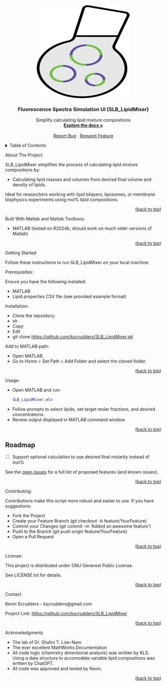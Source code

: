 <a id="readme-top"></a>
<!--
*** Thanks for checking out the SLB_LipidMixer Readme. If you have a suggestion
*** that would make this better, please fork the repo and create a pull request
*** or simply open an issue with the tag "enhancement".
*** 
*** I imagine a world where scientific knowledge provides solutions for every health challenge, enabling everyone to live with autonomy, freedom, and well-being.
*** I created this project so that I might streamline taking raw microscopy data in my PhD and convert that in biological insights that might aid understanding the next generation of engineered T cell immunotherapies.
*** I hope this could be useful to a few future scienctist in whatever pursuit they are taking on. 
*** I would be overjoyed to help enable you to make discoveries and share knowlegde with humanity.
-->

<!-- PROJECT LOGO --> <br /> <div align="center">   <a href="https://github.com/kscrudders/SLB_LipidMixer"> <img src="images/SLB_LipidMixer_projectlogo.png" alt="Logo" width="300" height="300"> </a> <h3 align="center">Fluorescence Spectra Simulation UI (SLB_LipidMixer)</h3> <p align="center"> Simplify calculating lipid mixture compositions <br /> <a href="https://github.com/your_username/SLB_LipidMixer"><strong>Explore the docs »</strong></a> <br /> <br /> <a href="https://github.com/kscrudders/SLB_LipidMixer/issues">Report Bug</a> · <a href="https://github.com/kscrudders/SLB_LipidMixer/issues">Request Feature</a> </p> </div> <!-- TABLE OF CONTENTS --> <details> <summary>Table of Contents</summary> <ol> <li><a href="#about-the-project">About The Project</a></li> <li><a href="#built-with">Built With</a></li> <li><a href="#getting-started">Getting Started</a> <ul> <li><a href="#prerequisites">Prerequisites</a></li> <li><a href="#installation">Installation</a></li> </ul> </li> <li><a href="#usage">Usage</a></li> <li><a href="#roadmap">Roadmap</a></li> <li><a href="#contributing">Contributing</a></li> <li><a href="#license">License</a></li> <li><a href="#contact">Contact</a></li> <li><a href="#acknowledgments">Acknowledgments</a></li> </ol> </details> <!-- ABOUT THE PROJECT -->
About The Project: </p>
SLB_LipidMixer simplifies the process of calculating lipid mixture compositions by:

- Calculating lipid masses and volumes from desired final volume and density of lipids.

Ideal for researchers working with lipid bilayers, liposomes, or membrane biophysics experiments using mol% lipid compositions.

<p align="right">(<a href="#readme-top">back to top</a>)</p> <!-- BUILT WITH -->

Built With Matlab and Matlab Toolboxs:
- MATLAB (tested on R2024b, should work on much older versions of Matlab)
	
<p align="right">(<a href="#readme-top">back to top</a>)</p> <!-- GETTING STARTED -->

Getting Started </p>
Follow these instructions to run SLB_LipidMixer on your local machine.

Prerequisites: </p>
Ensure you have the following installed:
- MATLAB
- Lipid properties CSV file (see provided example format)

Installation: </p>
* Clone the repository:
* sh
* Copy
* Edit
* git clone https://github.com/kscrudders/SLB_LipidMixer.git

Add to MATLAB path: </p>
* Open MATLAB.
* Go to Home > Set Path > Add Folder and select the cloned folder.

<p align="right">(<a href="#readme-top">back to top</a>)</p> <!-- USAGE EXAMPLES -->

Usage: </p>
* Open MATLAB and run:
   ```matlab
   SLB_LipidMixer.mlx
   ```
* Follow prompts to select lipids, set target molar fractions, and desired concentrations.
* Review output displayed in MATLAB command window.

<p align="right">(<a href="#readme-top">back to top</a>)</p> <!-- ROADMAP -->

## Roadmap

- [ ] Support optional calculation to use desired final molarity instead of mol% 


See the [open issues](https://github.com/kscrudders/SLB_LipidMixer/issues) for a full list of proposed features (and known issues).

<p align="right">(<a href="#readme-top">back to top</a>)</p> <!-- CONTRIBUTING -->

Contributing: </p>
Contributions make this script more robust and easier to use. If you have suggestions:
* Fork the Project
* Create your Feature Branch (git checkout -b feature/YourFeature)
* Commit your Changes (git commit -m 'Added an awesome feature')
* Push to the Branch (git push origin feature/YourFeature)
* Open a Pull Request

<p align="right">(<a href="#readme-top">back to top</a>)</p> <!-- LICENSE -->

License: </p>
This project is distributed under GNU Genereal Public License. </p>
See LICENSE.txt for details.

<p align="right">(<a href="#readme-top">back to top</a>)</p> <!-- CONTACT -->
Contact </p>
Kevin Scrudders – kscrudders@gmail.com

Project Link: https://github.com/kscrudders/SLB_LipidMixer

<p align="right">(<a href="#readme-top">back to top</a>)</p> <!-- ACKNOWLEDGMENTS -->

Acknowledgments
* The lab of Dr. Shalini T. Low-Nam
* The ever excellent MathWorks Documentation
* All code logic (chemistry dimentional analysis) was written by KLS. Using a data structure to accomodate variable lipid compositions was written by ChatGPT. 
* All code was approved and tested by Kevin.

<p align="right">(<a href="#readme-top">back to top</a>)</p>
